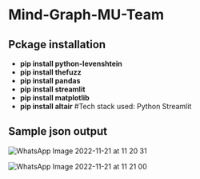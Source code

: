 # Mind-Graph-MU-Team 
## Pckage installation

- __pip install python-levenshtein__
- __pip install thefuzz__
- __pip install pandas__
- __pip install streamlit__
- __pip install matplotlib__
- __pip install altair__
#Tech stack used:
Python
Streamlit

## Sample json output
![WhatsApp Image 2022-11-21 at 11 20 31](https://user-images.githubusercontent.com/69042306/202977071-a67535c9-29a4-44ad-acb1-67e4aa42ccea.jpg)

![WhatsApp Image 2022-11-21 at 11 21 00](https://user-images.githubusercontent.com/69042306/202977197-d4ad10bb-b184-4e41-81b2-acbe3d80c75a.jpg)
